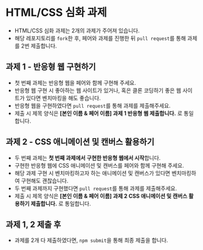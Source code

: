 # HTML/CSS 심화 과제
- HTML/CSS 심화 과제는 2개의 과제가 주어져 있습니다.
- 해당 레포지토리를 `fork`한 후, 페어와 과제를 진행한 뒤 `pull request`를 통해 과제를 2번 제출합니다.

## 과제 1 - 반응형 웹 구현하기
- 첫 번째 과제는 반응형 웹을 페어와 함께 구현해 주세요.
- 반응형 웹 구현 시 좋아하는 웹 사이트가 있거나, 혹은 클론 코딩하기 좋은 웹 사이트가 있다면 벤치마킹을 해도 좋습니다.
- 반응형 웹을 구현하였다면 `pull request`를 통해 과제를 제출해주세요.
- 제출 시 제목 양식은 **[본인 이름 & 페어 이름] 과제 1 반응형 웹 제출합니다.** 로 통일합니다.

## 과제 2 - CSS 애니메이션 및 캔버스 활용하기
- 두 번째 과제는 **첫 번째 과제에서 구현한 반응형 웹에서 시작**합니다.
- 구현한 반응형 웹에 CSS 애니메이션 및 캔버스를 페어와 함께 구현해 주세요.
- 해당 과제 구현 시 벤치마킹하고자 하는 애니메이션 및 캔버스가 있다면 벤치마킹하여 구현해도 괜찮습니다.
- 두 번째 과제까지 구현했다면 `pull request`를 통해 과제를 제출해주세요.
- 제출 시 제목 양식은 **[본인 이름 & 페어 이름] 과제 2 CSS 애니메이션 및 캔버스 활용하기 제출합니다.** 로 통일합니다.

## 과제 1, 2 제출 후
- 과제를 2개 다 제출하였다면, `npm submit`을 통해 최종 제출을 합니다.
